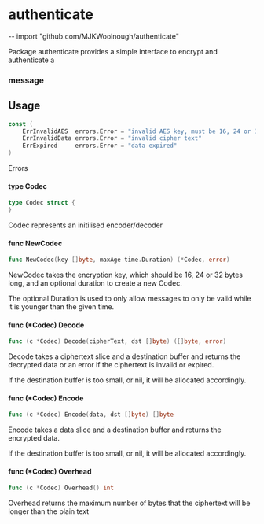 # authenticate
--
    import "github.com/MJKWoolnough/authenticate"

Package authenticate provides a simple interface to encrypt and authenticate a
### message

## Usage

```go
const (
	ErrInvalidAES  errors.Error = "invalid AES key, must be 16, 24 or 32 bytes"
	ErrInvalidData errors.Error = "invalid cipher text"
	ErrExpired     errors.Error = "data expired"
)
```
Errors

#### type Codec

```go
type Codec struct {
}
```

Codec represents an initilised encoder/decoder

#### func  NewCodec

```go
func NewCodec(key []byte, maxAge time.Duration) (*Codec, error)
```
NewCodec takes the encryption key, which should be 16, 24 or 32 bytes long, and
an optional duration to create a new Codec.

The optional Duration is used to only allow messages to only be valid while it
is younger than the given time.

#### func (*Codec) Decode

```go
func (c *Codec) Decode(cipherText, dst []byte) ([]byte, error)
```
Decode takes a ciphertext slice and a destination buffer and returns the
decrypted data or an error if the ciphertext is invalid or expired.

If the destination buffer is too small, or nil, it will be allocated
accordingly.

#### func (*Codec) Encode

```go
func (c *Codec) Encode(data, dst []byte) []byte
```
Encode takes a data slice and a destination buffer and returns the encrypted
data.

If the destination buffer is too small, or nil, it will be allocated
accordingly.

#### func (*Codec) Overhead

```go
func (c *Codec) Overhead() int
```
Overhead returns the maximum number of bytes that the ciphertext will be longer
than the plain text
